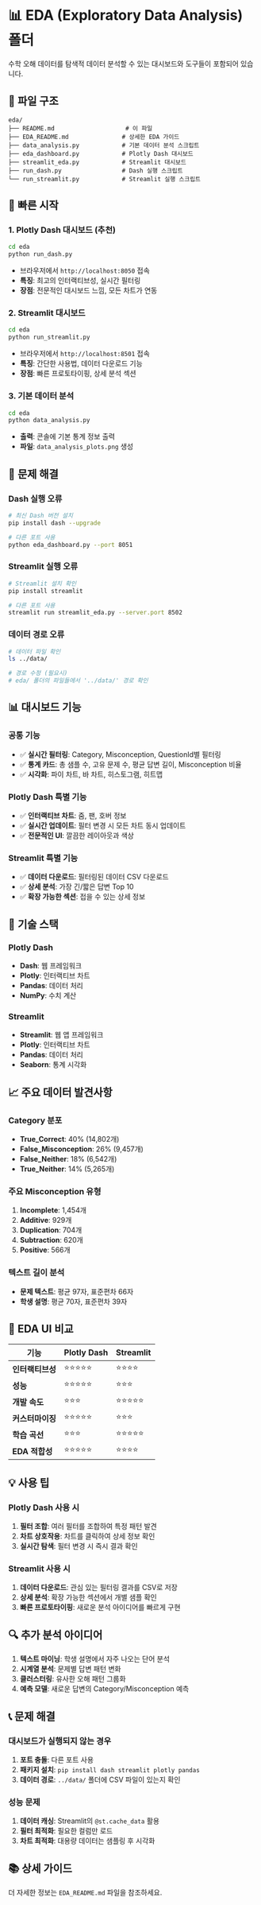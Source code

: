 # 📊 EDA (Exploratory Data Analysis) 폴더

수학 오해 데이터를 탐색적 데이터 분석할 수 있는 대시보드와 도구들이 포함되어 있습니다.

## 📁 파일 구조

```
eda/
├── README.md                    # 이 파일
├── EDA_README.md               # 상세한 EDA 가이드
├── data_analysis.py            # 기본 데이터 분석 스크립트
├── eda_dashboard.py            # Plotly Dash 대시보드
├── streamlit_eda.py            # Streamlit 대시보드
├── run_dash.py                 # Dash 실행 스크립트
└── run_streamlit.py            # Streamlit 실행 스크립트
```

## 🚀 빠른 시작

### 1. Plotly Dash 대시보드 (추천)
```bash
cd eda
python run_dash.py
```
- 브라우저에서 `http://localhost:8050` 접속
- **특징**: 최고의 인터랙티브성, 실시간 필터링
- **장점**: 전문적인 대시보드 느낌, 모든 차트가 연동

### 2. Streamlit 대시보드
```bash
cd eda
python run_streamlit.py
```
- 브라우저에서 `http://localhost:8501` 접속
- **특징**: 간단한 사용법, 데이터 다운로드 기능
- **장점**: 빠른 프로토타이핑, 상세 분석 섹션

### 3. 기본 데이터 분석
```bash
cd eda
python data_analysis.py
```
- **출력**: 콘솔에 기본 통계 정보 출력
- **파일**: `data_analysis_plots.png` 생성

## 🔧 문제 해결

### Dash 실행 오류
```bash
# 최신 Dash 버전 설치
pip install dash --upgrade

# 다른 포트 사용
python eda_dashboard.py --port 8051
```

### Streamlit 실행 오류
```bash
# Streamlit 설치 확인
pip install streamlit

# 다른 포트 사용
streamlit run streamlit_eda.py --server.port 8502
```

### 데이터 경로 오류
```bash
# 데이터 파일 확인
ls ../data/

# 경로 수정 (필요시)
# eda/ 폴더의 파일들에서 '../data/' 경로 확인
```

## 📊 대시보드 기능

### 공통 기능
- ✅ **실시간 필터링**: Category, Misconception, QuestionId별 필터링
- ✅ **통계 카드**: 총 샘플 수, 고유 문제 수, 평균 답변 길이, Misconception 비율
- ✅ **시각화**: 파이 차트, 바 차트, 히스토그램, 히트맵

### Plotly Dash 특별 기능
- ✅ **인터랙티브 차트**: 줌, 팬, 호버 정보
- ✅ **실시간 업데이트**: 필터 변경 시 모든 차트 동시 업데이트
- ✅ **전문적인 UI**: 깔끔한 레이아웃과 색상

### Streamlit 특별 기능
- ✅ **데이터 다운로드**: 필터링된 데이터 CSV 다운로드
- ✅ **상세 분석**: 가장 긴/짧은 답변 Top 10
- ✅ **확장 가능한 섹션**: 접을 수 있는 상세 정보

## 🔧 기술 스택

### Plotly Dash
- **Dash**: 웹 프레임워크
- **Plotly**: 인터랙티브 차트
- **Pandas**: 데이터 처리
- **NumPy**: 수치 계산

### Streamlit
- **Streamlit**: 웹 앱 프레임워크
- **Plotly**: 인터랙티브 차트
- **Pandas**: 데이터 처리
- **Seaborn**: 통계 시각화

## 📈 주요 데이터 발견사항

### Category 분포
- **True_Correct**: 40% (14,802개)
- **False_Misconception**: 26% (9,457개)
- **False_Neither**: 18% (6,542개)
- **True_Neither**: 14% (5,265개)

### 주요 Misconception 유형
1. **Incomplete**: 1,454개
2. **Additive**: 929개
3. **Duplication**: 704개
4. **Subtraction**: 620개
5. **Positive**: 566개

### 텍스트 길이 분석
- **문제 텍스트**: 평균 97자, 표준편차 66자
- **학생 설명**: 평균 70자, 표준편차 39자

## 🎯 EDA UI 비교

| 기능 | Plotly Dash | Streamlit |
|------|-------------|-----------|
| **인터랙티브성** | ⭐⭐⭐⭐⭐ | ⭐⭐⭐⭐ |
| **성능** | ⭐⭐⭐⭐⭐ | ⭐⭐⭐ |
| **개발 속도** | ⭐⭐⭐ | ⭐⭐⭐⭐⭐ |
| **커스터마이징** | ⭐⭐⭐⭐⭐ | ⭐⭐⭐ |
| **학습 곡선** | ⭐⭐⭐ | ⭐⭐⭐⭐⭐ |
| **EDA 적합성** | ⭐⭐⭐⭐⭐ | ⭐⭐⭐⭐ |

## 💡 사용 팁

### Plotly Dash 사용 시
1. **필터 조합**: 여러 필터를 조합하여 특정 패턴 발견
2. **차트 상호작용**: 차트를 클릭하여 상세 정보 확인
3. **실시간 탐색**: 필터 변경 시 즉시 결과 확인

### Streamlit 사용 시
1. **데이터 다운로드**: 관심 있는 필터링 결과를 CSV로 저장
2. **상세 분석**: 확장 가능한 섹션에서 개별 샘플 확인
3. **빠른 프로토타이핑**: 새로운 분석 아이디어를 빠르게 구현

## 🔍 추가 분석 아이디어

1. **텍스트 마이닝**: 학생 설명에서 자주 나오는 단어 분석
2. **시계열 분석**: 문제별 답변 패턴 변화
3. **클러스터링**: 유사한 오해 패턴 그룹화
4. **예측 모델**: 새로운 답변의 Category/Misconception 예측

## 📞 문제 해결

### 대시보드가 실행되지 않는 경우
1. **포트 충돌**: 다른 포트 사용
2. **패키지 설치**: `pip install dash streamlit plotly pandas`
3. **데이터 경로**: `../data/` 폴더에 CSV 파일이 있는지 확인

### 성능 문제
1. **데이터 캐싱**: Streamlit의 `@st.cache_data` 활용
2. **필터 최적화**: 필요한 컬럼만 로드
3. **차트 최적화**: 대용량 데이터는 샘플링 후 시각화

## 📚 상세 가이드

더 자세한 정보는 `EDA_README.md` 파일을 참조하세요. 